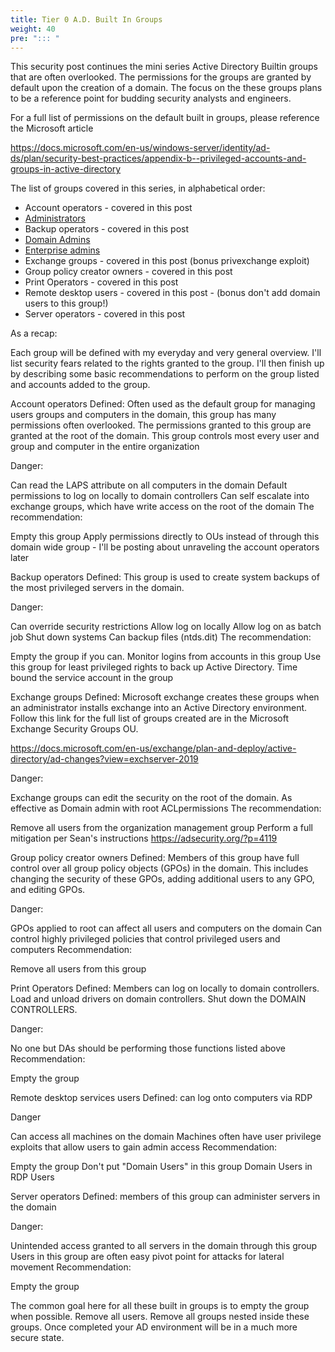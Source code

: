 ```yaml
---
title: Tier 0 A.D. Built In Groups
weight: 40
pre: "::: "
---
```


This security post continues the mini series Active Directory Builtin groups that are often overlooked. The permissions for the groups are granted by default upon the creation of a domain. The focus on the these groups plans to be a reference point for budding security analysts and engineers.

For a full list of permissions on the default built in groups, please reference the Microsoft article

https://docs.microsoft.com/en-us/windows-server/identity/ad-ds/plan/security-best-practices/appendix-b--privileged-accounts-and-groups-in-active-directory

The list of groups covered in this series, in alphabetical order:

- Account operators - covered in this post
- [Administrators](/redforest/phase1/adminaccounts/tier-0-admins/tier0_a_da_ea)
- Backup operators - covered in this post
- [Domain Admins](/redforest/phase1/adminaccounts/tier-0-admins/tier0_a_da_ea)
- [Enterprise admins](/redforest/phase1/adminaccounts/tier-0-admins/tier0_a_da_ea)
- Exchange groups - covered in this post (bonus privexchange exploit)
- Group policy creator owners - covered in this post
- Print Operators - covered in this post
- Remote desktop users - covered in this post - (bonus don't add domain users to this group!)
- Server operators - covered in this post

As a recap:

Each group will be defined with my everyday and very general overview. I'll list security fears related to the rights granted to the group. I'll then finish up by describing some basic recommendations to perform on the group listed and accounts added to the group.

Account operators
Defined: Often used as the default group for managing users groups and computers in the domain, this group has many permissions often overlooked. The permissions granted to this group are granted at the root of the domain. This group controls most every user and group and computer in the entire organization

Danger:

Can read the LAPS attribute on all computers in the domain
Default permissions to log on locally to domain controllers
Can self escalate into exchange groups, which have write access on the root of the domain
The recommendation:

Empty this group
Apply permissions directly to OUs instead of through this domain wide group - I'll be posting about unraveling the account operators later
 

Backup operators
Defined: This group is used to create system backups of the most privileged servers in the domain.

Danger:

Can override security restrictions
Allow log on locally
Allow log on as batch job
Shut down systems
Can backup files (ntds.dit)
The recommendation:

Empty the group if you can.
Monitor logins from accounts in this group
Use this group for least privileged rights to back up Active Directory.
Time bound the service account in the group
 

Exchange groups
Defined: Microsoft exchange creates these groups when an administrator installs exchange into an Active Directory environment. Follow this link for the full list of groups created are in the Microsoft Exchange Security Groups OU.

https://docs.microsoft.com/en-us/exchange/plan-and-deploy/active-directory/ad-changes?view=exchserver-2019

Danger:

Exchange groups can edit the security on the root of the domain.
As effective as Domain admin with root ACLpermissions
The recommendation:

Remove all users from the organization management group
Perform a full mitigation per Sean's instructions https://adsecurity.org/?p=4119
 

Group policy creator owners
Defined: Members of this group have full control over all group policy objects (GPOs) in the domain. This includes changing the security of these GPOs, adding additional users to any GPO, and editing GPOs.

Danger:

GPOs applied to root can affect all users and computers on the domain
Can control highly privileged policies that control privileged users and computers
Recommendation:

Remove all users from this group
 

Print Operators
Defined: Members can log on locally to domain controllers. Load and unload drivers on domain controllers. Shut down the DOMAIN CONTROLLERS.

Danger:

No one but DAs should be performing those functions listed above
Recommendation:

Empty the group
 

Remote desktop services users
Defined: can log onto computers via RDP

Danger

Can access all machines on the domain
Machines often have user privilege exploits that allow users to gain admin access
Recommendation:

Empty the group
Don't put "Domain Users" in this group
Domain Users in RDP Users

 

Server operators
Defined: members of this group can administer servers in the domain

Danger:

Unintended access granted to all servers in the domain through this group
Users in this group are often easy pivot point for attacks for lateral movement
Recommendation:

Empty the group
 

The common goal here for all these built in groups is to empty the group when possible. Remove all users. Remove all groups nested inside these groups. Once completed your AD environment will be in a much more secure state.

